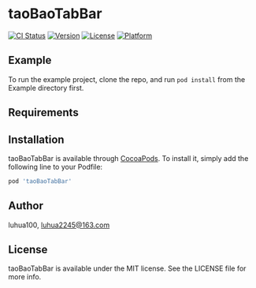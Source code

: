 # taoBaoTabBar

[![CI Status](https://img.shields.io/travis/luhua100/taoBaoTabBar.svg?style=flat)](https://travis-ci.org/luhua100/taoBaoTabBar)
[![Version](https://img.shields.io/cocoapods/v/taoBaoTabBar.svg?style=flat)](https://cocoapods.org/pods/taoBaoTabBar)
[![License](https://img.shields.io/cocoapods/l/taoBaoTabBar.svg?style=flat)](https://cocoapods.org/pods/taoBaoTabBar)
[![Platform](https://img.shields.io/cocoapods/p/taoBaoTabBar.svg?style=flat)](https://cocoapods.org/pods/taoBaoTabBar)

## Example

To run the example project, clone the repo, and run `pod install` from the Example directory first.

## Requirements

## Installation

taoBaoTabBar is available through [CocoaPods](https://cocoapods.org). To install
it, simply add the following line to your Podfile:

```ruby
pod 'taoBaoTabBar'
```

## Author

luhua100, luhua2245@163.com

## License

taoBaoTabBar is available under the MIT license. See the LICENSE file for more info.
